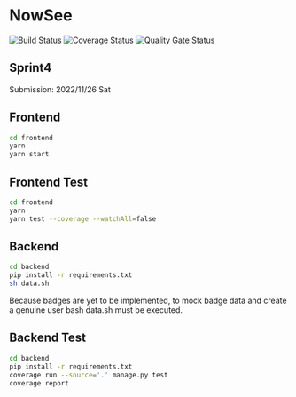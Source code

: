 # NowSee

[![Build Status](https://app.travis-ci.com/swsnu/swppfall2022-team6.svg?branch=main)](https://app.travis-ci.com/swsnu/swppfall2022-team6)
[![Coverage Status](https://coveralls.io/repos/github/swsnu/swppfall2022-team6/badge.svg?branch=main&kill_cache=1)](https://coveralls.io/github/swsnu/swppfall2022-team6?branch=main)
[![Quality Gate Status](https://sonarcloud.io/api/project_badges/measure?project=swsnu_swppfall2022-team6&metric=alert_status)](https://sonarcloud.io/dashboard?id=swsnu_swppfall2022-team6)

## Sprint4
Submission: 2022/11/26 Sat

## Frontend

```bash
cd frontend
yarn
yarn start
```

## Frontend Test

```bash
cd frontend
yarn
yarn test --coverage --watchAll=false
```

## Backend

```bash
cd backend
pip install -r requirements.txt
sh data.sh
```

Because badges are yet to be implemented, to mock badge data and create a genuine user bash data.sh must be executed.

## Backend Test

```bash
cd backend
pip install -r requirements.txt
coverage run --source='.' manage.py test
coverage report
```
